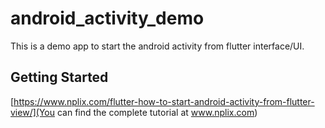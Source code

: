 # android_activity_demo

This is a demo app to start the android activity from flutter interface/UI.

## Getting Started
[https://www.nplix.com/flutter-how-to-start-android-activity-from-flutter-view/](You can find the complete tutorial at www.nplix.com)

